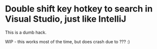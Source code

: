 Double shift key hotkey to search in Visual Studio, just like IntelliJ
===

This is a dumb hack.

WIP - this works most of the time, but does crash due to ??? :)
